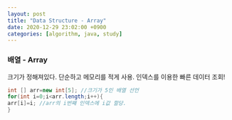 ```yaml
---
layout: post
title: "Data Structure - Array"
date: 2020-12-29 23:02:00 +0900
categories: [algorithm, java, study]
---
```


### 배열 - Array

크기가 정해져있다.
단순하고 메모리를 적게 사용.
인덱스를 이용한 빠른 데이터 조회!

```java
int [] arr=new int[5]; //크기가 5인 배열 선언
for(int i=0;i<arr.length;i++){
arr[i]=i; //arr의 i번째 인덱스에 i값 할당.
}
```

